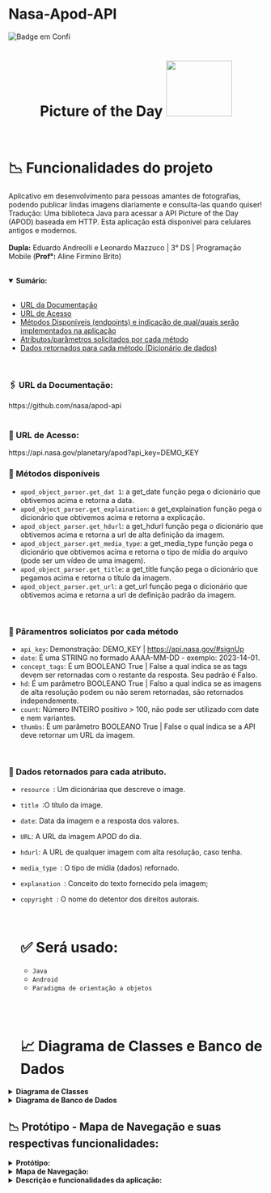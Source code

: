 # Nasa-Apod-API

![Badge em Confi](http://img.shields.io/static/v1?label=FUNCIONALIDADE&message=%20Receber%20fotos%20diárias%20e%20consultar%20imagens%20antecessoras%20ao%20dia%20atual%20&color=blueviolet&style=for-the-badge)


<div>

<h1 align="center"> Picture of the Day <img src="https://user-images.githubusercontent.com/101806906/229294885-5339f337-e9eb-4573-8fef-21fe6ed59708.png" height="110px" width="130px"/> </h1>
</div><bR>

  # :chart_with_downwards_trend: Funcionalidades do projeto
 Aplicativo em desenvolvimento para pessoas amantes de fotografias, podendo publicar lindas imagens diariamente e consulta-las quando quiser!
 Tradução: Uma biblioteca Java para acessar a API Picture of the Day (APOD) baseada em HTTP. Esta aplicação está disponivel para celulares antigos e modernos.
  <br><br>
 **Dupla:** Eduardo Andreolli e Leonardo Mazzuco | 3° DS | Programação Mobile (**Prof°:** Aline Firmino Brito)<br>

<bR>
  

  <details open="sumarioo"><br>
 <summary><b>Sumário:</summary></b>
  
- [URL da Documentação](#1)
- [URL de Acesso](#2)
- [Métodos Disponíveis (endpoints) e indicação de qual/quais serão implementados na aplicação](#3)
- [Atributos/parâmetros solicitados por cada método](#4)
- [Dados retornados para cada método (Dicionário de dados)](#5)

</details>
  
  <br>
  
 <h3> <b>🖇️ URL da Documentação:</b></h3>
 https://github.com/nasa/apod-api<br>
 
 <bR>
 
   <h3>  📎<b> URL de Acesso:</b></h3>
 https://api.nasa.gov/planetary/apod?api_key=DEMO_KEY<br>


 <h3> <b> 📔	 Métodos disponíveis</b></h3>

- `apod_object_parser.get_dat 1`: a get_date função pega o dicionário que obtivemos acima e retorna a data.
- `apod_object_parser.get_explaination`: a get_explaination função pega o dicionário que obtivemos acima e retorna a explicação.
- `apod_object_parser.get_hdurl`: a get_hdurl função pega o dicionário que obtivemos acima e retorna a url de alta definição da imagem.
- `apod_object_parser.get_media_type`: a get_media_type função pega o dicionário que obtivemos acima e retorna o tipo de mídia do arquivo (pode ser um vídeo de uma imagem).
- `apod_object_parser.get_title`: a get_title função pega o dicionário que pegamos acima e retorna o título da imagem.
- `apod_object_parser.get_url`: a get_url função pega o dicionário que obtivemos acima e retorna a url de definição padrão da imagem.


<br>
 <h3> <b>💾 Pâramentros soliciatos por cada método </b></h3>


- `api_key`: Demonstração: DEMO_KEY | https://api.nasa.gov/#signUp
- `date`: É uma STRING no formado AAAA-MM-DD - exemplo: 2023-14-01. 
- `concept_tags`: É um BOOLEANO True | False a qual indica se as tags devem ser retornadas com o restante da resposta. Seu padrão é Falso.
- `hd`: É um parâmetro BOOLEANO True | Falso a qual indica se as imagens de alta resolução podem ou não serem retornadas, são retornados independemente. 
- `count`: Número INTEIRO positivo > 100, não pode ser utilizado com date e nem variantes. 
- `thumbs`: É um parâmetro BOOLEANO True | False o qual indica se a API deve retornar um URL da imagem.

<br>
    <h3> <b>📼 Dados retornados para cada atributo. </b></h3>
  
- `resource `: Um dicionáriaa que descreve o image.
- `title `:O título da image.
- `date`: Data da imagem e a resposta dos valores.
- `URL`: A URL da imagem APOD do dia.
- `hdurl`: A URL de qualquer imagem com alta resolução, caso tenha.
- `media_type `: O tipo de mídia (dados) refornado.
- `explanation `: Conceito do texto fornecido pela imagem; 
- `copyright `: O nome do detentor dos direitos autorais.
   
   <br>
   
   

  # ✅ Será usado:
   - `Java `
   - `Android `
   - `Paradigma de orientação a objetos `
   
   <br><br>
  
   # :chart_with_upwards_trend:  Diagrama de Classes e Banco de Dados
<details close="classe">
  
  
<summary><b>Diagrama de Classes</summary></b>
<h1 align="center"><img src= "https://user-images.githubusercontent.com/101806906/236333540-a177615d-d392-4181-8856-78278e4c858d.png" heigth="800px" width="1000px"/></h1>
  </details>
<details close="classe">

  <summary><b>Diagrama de Banco de Dados</summary></b>
<h1 align="center"><img src= "https://user-images.githubusercontent.com/101806906/236333781-351b50b2-5cfb-44c1-82ca-3d90379c73d6.png" heigth="800px" width="1000px"/></h1>
</details>

     

  
   
   
   
   
  ## :chart_with_downwards_trend:   Protótipo - Mapa de Navegação e suas respectivas funcionalidades:

<details close="Mapa"> 
  
<summary><b>Protótipo:</summary></b>
  
  <h3>Url do Protótipo: joga o link aq</h3> <BR><BR>
<h1 align="center"><img src= "" heigth="800px" width="1000px"/></h1>
  </details>
   
   

   
 <details close="Mapa"> 
  
<summary><b>Mapa de Navegação:</summary></b>
<h1 align="center"><img src= "" heigth="800px" width="1000px"/></h1>
  </details>
   

   
   
   <details close="Mapa"> 
  
<summary><b>Descrição e funcionalidades da aplicação:</summary></b>
     <h3 <i class="devicon-firebase-plain"></i>>mete o texto aq</h3><BR><BR>
  </details>
   

